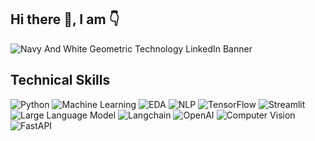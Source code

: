 ## Hi there 👋, I am :point_down:


![Navy And White Geometric Technology  LinkedIn Banner](https://github.com/Adrian-Blaze/Adrian-Blaze/assets/122130531/60def6da-f819-4a44-94ee-6ea580fc8b05)



## Technical Skills
![Python](https://img.shields.io/badge/Python-3776AB?style=for-the-badge&logo=python&logoColor=white)
![Machine Learning](https://img.shields.io/badge/Machine%20Learning-FFD700?style=for-the-badge)
![EDA](https://img.shields.io/badge/EDA-1F77B4?style=for-the-badge)
![NLP](https://img.shields.io/badge/NLP-000000?style=for-the-badge)
![TensorFlow](https://img.shields.io/badge/TensorFlow-FF6F00?style=for-the-badge&logo=tensorflow&logoColor=white)
![Streamlit](https://img.shields.io/badge/Streamlit-FF4B4B?style=for-the-badge&logo=streamlit&logoColor=white)
![Large Language Model](https://img.shields.io/badge/Large%20Language%20Model-00BFFF?style=for-the-badge)
![Langchain](https://img.shields.io/badge/Langchain-32CD32?style=for-the-badge)
![OpenAI](https://img.shields.io/badge/OpenAI-412991?style=for-the-badge&logo=openai&logoColor=white)
![Computer Vision](https://img.shields.io/badge/Computer%20Vision-000000?style=for-the-badge)
![FastAPI](https://img.shields.io/badge/FastAPI-009688?style=for-the-badge&logo=fastapi&logoColor=white)

<!--
**Adrian-Blaze/Adrian-Blaze** is a ✨ _special_ ✨ repository because its `README.md` (this file) appears on your GitHub profile.

Here are some ideas to get you started:

- 🔭 I’m currently working on ...
- 🌱 I’m currently learning ...
- 👯 I’m looking to collaborate on ...
- 🤔 I’m looking for help with ...
- 💬 Ask me about ...
- 📫 How to reach me: ...
- 😄 Pronouns: ...
- ⚡ Fun fact: ...
-->

